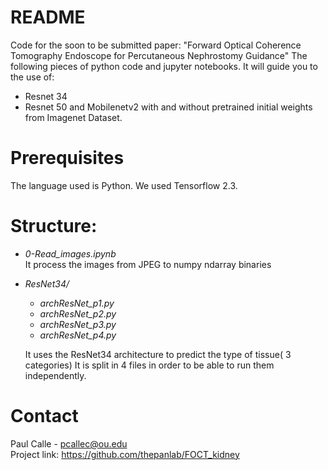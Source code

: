 # README

Code for the soon to be submitted paper: "Forward Optical Coherence Tomography Endoscope for Percutaneous Nephrostomy Guidance" 
The following pieces of python code and jupyter notebooks. It will guide you to the use of:
* Resnet 34
* Resnet 50 and Mobilenetv2 with and without pretrained initial weights from Imagenet Dataset.

# Prerequisites

The language used is Python. We used Tensorflow 2.3.

# Structure:
* *0-Read_images.ipynb* <br>
    It process the images from JPEG to numpy ndarray binaries
* *ResNet34/* <br>
    * *archResNet_p1.py* <br>
    * *archResNet_p2.py* <br>
    * *archResNet_p3.py* <br>
    * *archResNet_p4.py* <br>

    It uses the ResNet34 architecture to predict the type of tissue( 3 categories)
    It is split in 4 files in order to be able to run them independently.

# Contact

Paul Calle - pcallec@ou.edu <br>
Project link: https://github.com/thepanlab/FOCT_kidney
